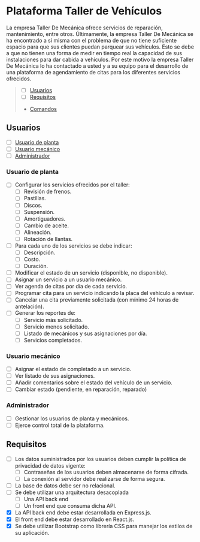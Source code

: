 # Plataforma Taller de Vehículos

La empresa Taller De Mecánica ofrece servicios de reparación, mantenimiento, entre otros. Últimamente, la empresa Taller De Mecánica se ha encontrado a sí misma con el problema de que no tiene suficiente espacio para que sus clientes puedan parquear sus vehículos. Esto se debe a que no tienen una forma de medir en tiempo real la capacidad de sus instalaciones para dar cabida a vehículos. Por este motivo la empresa Taller De Mecánica lo ha contactado a usted y a su equipo para el desarrollo de una plataforma de agendamiento de citas para los diferentes servicios ofrecidos.

> - [ ] [Usuarios](#usuarios)
> - [ ] [Requisitos](#requisitos)
> - [Comandos](https://github.com/Robin-3/taller-de-mecanica/blob/main/Comandos.md)

## Usuarios

- [ ] [Usuario de planta](#usuario-de-planta)
- [ ] [Usuario mecánico](#usuario-mecánico)
- [ ] [Administrador](#administrador)

### Usuario de planta

- [ ] Configurar los servicios ofrecidos por el taller:
  - [ ] Revisión de frenos.
  - [ ] Pastillas.
  - [ ] Discos.
  - [ ] Suspensión.
  - [ ] Amortiguadores.
  - [ ] Cambio de aceite.
  - [ ] Alineación.
  - [ ] Rotación de llantas.
- [ ] Para cada uno de los servicios se debe indicar:
  - [ ] Descripción.
  - [ ] Costo.
  - [ ] Duración.
- [ ] Modificar el estado de un servicio (disponible, no disponible).
- [ ] Asignar un servicio a un usuario mecánico.
- [ ] Ver agenda de citas por día de cada servicio.
- [ ] Programar cita para un servicio indicando la placa del vehículo a revisar.
- [ ] Cancelar una cita previamente solicitada (con mínimo 24 horas de antelación).
- [ ] Generar los reportes de:
  - [ ] Servicio más solicitado.
  - [ ] Servicio menos solicitado.
  - [ ] Listado de mecánicos y sus asignaciones por día.
  - [ ] Servicios completados.

### Usuario mecánico

- [ ] Asignar el estado de completado a un servicio.
- [ ] Ver listado de sus asignaciones.
- [ ] Añadir comentarios sobre el estado del vehículo de un servicio.
- [ ] Cambiar estado (pendiente, en reparación, reparado)

### Administrador

- [ ] Gestionar los usuarios de planta y mecánicos.
- [ ] Ejerce control total de la plataforma.

## Requisitos

- [ ] Los datos suministrados por los usuarios deben cumplir la política de privacidad de datos vigente:
  - [ ] Contraseñas de los usuarios deben almacenarse de forma cifrada.
  - [ ] La conexión al servidor debe realizarse de forma segura.
- [ ] La base de datos debe ser no relacional.
- [ ] Se debe utilizar una arquitectura desacoplada
  - [ ] Una API back end
  - [ ] Un front end que consuma dicha API.
- [x] La API back end debe estar desarrollada en Express.js.
- [x] El front end debe estar desarrollado en React.js.
- [x] Se debe utilizar Bootstrap como librería CSS para manejar los estilos de su aplicación.
